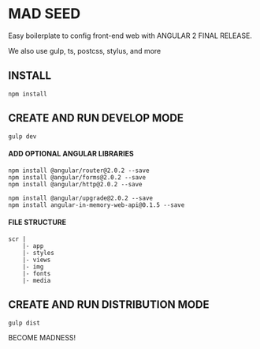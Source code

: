 # MAD SEED

Easy boilerplate to config front-end web with ANGULAR 2 FINAL RELEASE. 

We also use gulp, ts, postcss, stylus, and more

## INSTALL

```
npm install
```

## CREATE AND RUN DEVELOP MODE

```
gulp dev
```

#### ADD OPTIONAL ANGULAR LIBRARIES

```
npm install @angular/router@2.0.2 --save
npm install @angular/forms@2.0.2 --save
npm install @angular/http@2.0.2 --save

npm install @angular/upgrade@2.0.2 --save
npm install angular-in-memory-web-api@0.1.5 --save
```

#### FILE STRUCTURE

```
scr |
    |- app       
    |- styles     
    |- views  
    |- img       
    |- fonts
    |- media
```

## CREATE AND RUN DISTRIBUTION MODE

```
gulp dist
```


BECOME MADNESS!

